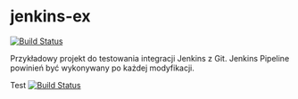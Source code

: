 # jenkins-ex
[![Build Status](http://labpsrv-00.northeurope.cloudapp.azure.com:8080/buildStatus/icon?job=jenkins-webhook)](http://labpsrv-00.northeurope.cloudapp.azure.com:8080/job/jenkins-webhook/)

Przykładowy projekt do testowania integracji Jenkins z Git.
Jenkins Pipeline powinień być wykonywany po każdej modyfikacji.

Test
[![Build Status](http://labpsrv-06.northeurope.cloudapp.azure.com:8080/buildStatus/icon?job=jenkins-webhook)](http://labpsrv-06.northeurope.cloudapp.azure.com:8080/job/jenkins-webhook/)
